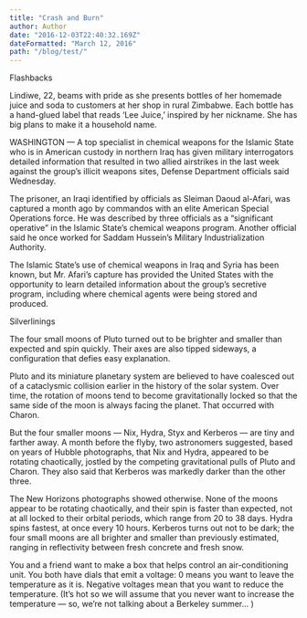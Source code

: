 ```yaml
---
title: "Crash and Burn"
author: Author  
date: "2016-12-03T22:40:32.169Z"
dateFormatted: "March 12, 2016"
path: "/blog/test/"
---
```


<p class="subtitle">Flashbacks</p>
<span class="preview">Lindiwe, 22, beams with pride as she presents bottles of her homemade juice and soda to customers at her shop in rural Zimbabwe. Each bottle has a hand-glued label that reads ‘Lee Juice,’ inspired by her nickname. She has big plans to make it a household name.</span>

WASHINGTON — A top specialist in chemical weapons for the Islamic State who is in American custody in northern Iraq has given military interrogators detailed information that resulted in two allied airstrikes in the last week against the group’s illicit weapons sites, Defense Department officials said Wednesday.

The prisoner, an Iraqi identified by officials as Sleiman Daoud al-Afari, was captured a month ago by commandos with an elite American Special Operations force. He was described by three officials as a “significant operative” in the Islamic State’s chemical weapons program. Another official said he once worked for Saddam Hussein’s Military Industrialization Authority.

The Islamic State’s use of chemical weapons in Iraq and Syria has been known, but Mr. Afari’s capture has provided the United States with the opportunity to learn detailed information about the group’s secretive program, including where chemical agents were being stored and produced.

<p class="subtitle">Silverlinings</p>
The four small moons of Pluto turned out to be brighter and smaller than expected and spin quickly. Their axes are also tipped sideways, a configuration that defies easy explanation.

Pluto and its miniature planetary system are believed to have coalesced out of a cataclysmic collision earlier in the history of the solar system. Over time, the rotation of moons tend to become gravitationally locked so that the same side of the moon is always facing the planet. That occurred with Charon.

But the four smaller moons — Nix, Hydra, Styx and Kerberos — are tiny and farther away. A month before the flyby, two astronomers suggested, based on years of Hubble photographs, that Nix and Hydra, appeared to be rotating chaotically, jostled by the competing gravitational pulls of Pluto and Charon. They also said that Kerberos was markedly darker than the other three.

The New Horizons photographs showed otherwise. None of the moons appear to be rotating chaotically, and their spin is faster than expected, not at all locked to their orbital periods, which range from 20 to 38 days. Hydra spins fastest, at once every 10 hours. Kerberos turns out not to be dark; the four small moons are all brighter and smaller than previously estimated, ranging in reflectivity between fresh concrete and fresh snow.

You and a friend want to make a box that helps control an air-conditioning unit. You both have dials that emit a voltage: 0 means you want to leave the temperature as it is. Negative voltages mean that you want to reduce the temperature. (It’s hot so we will assume that you never want to increase the temperature — so, we’re not talking about a Berkeley summer... )
